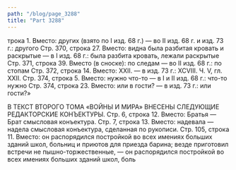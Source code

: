 ```yaml
---
path: "/blog/page_3288"
title: "Part 3288"
---
```


трока 1.
Вместо: других (взято по I изд. 68 г.) — во II изд. 68 г. и изд. 73 г.: другого
Стр. 370, строка 27.
Вместо: видна была разбитая кровать и раскрытые — в I изд. 68 г.: была разбита кровать, лежали раскрытые
Стр. 371, строка 39.
Вместо (в сноске): по следам — во II изд. 68 г.: по стопам
Стр. 372, строка 14.
Вместо: XXII. — в изд. 73 г.: ХСVІІІ.
Ч. V, гл. XXII.
Стр. 374, строка 5.
Вместо: нужно что-то — в I и II изд. 68 г.: что-то нужно
Стр. 374, строка 23.
Вместо: или в гости? — в изд. 73 г.: или гости?»

В ТЕКСТ ВТОРОГО ТОМА «ВОЙНЫ И МИРА» ВНЕСЕНЫ СЛЕДУЮЩИЕ РЕДАКТОРСКИЕ КОНЪЕКТУРЫ.
Стр. 6, строка 12.
Вместо: Братья — Брат смысловая конъектура.
Стр. 7, строка 13.
Вместо: надевала — надела смысловая конъектура, сделанная по рукописи.
Стр. 105, строка 11.
Вместо: он распорядился постройкой во всех имениях больших зданий школ, больниц и приютов для приезда барина; везде приготовил встречи не пышно-торжественные, — он распорядился постройкой во всех имениях больших зданий школ, боль
